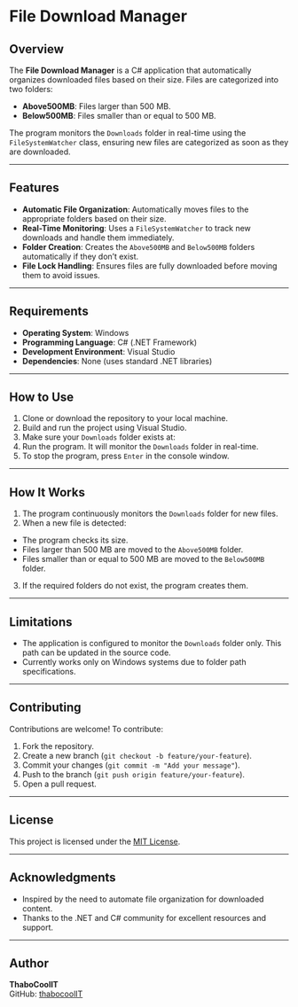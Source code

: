 # File Download Manager

## Overview

The **File Download Manager** is a C# application that automatically organizes downloaded files based on their size. Files are categorized into two folders: 
- **Above500MB**: Files larger than 500 MB.
- **Below500MB**: Files smaller than or equal to 500 MB.

The program monitors the `Downloads` folder in real-time using the `FileSystemWatcher` class, ensuring new files are categorized as soon as they are downloaded.

---

## Features
- **Automatic File Organization**: Automatically moves files to the appropriate folders based on their size.
- **Real-Time Monitoring**: Uses a `FileSystemWatcher` to track new downloads and handle them immediately.
- **Folder Creation**: Creates the `Above500MB` and `Below500MB` folders automatically if they don’t exist.
- **File Lock Handling**: Ensures files are fully downloaded before moving them to avoid issues.

---

## Requirements
- **Operating System**: Windows
- **Programming Language**: C# (.NET Framework)
- **Development Environment**: Visual Studio
- **Dependencies**: None (uses standard .NET libraries)

---

## How to Use
1. Clone or download the repository to your local machine.
2. Build and run the project using Visual Studio.
3. Make sure your `Downloads` folder exists at:
4. Run the program. It will monitor the `Downloads` folder in real-time.
5. To stop the program, press `Enter` in the console window.

---

## How It Works
1. The program continuously monitors the `Downloads` folder for new files.
2. When a new file is detected:
- The program checks its size.
- Files larger than 500 MB are moved to the `Above500MB` folder.
- Files smaller than or equal to 500 MB are moved to the `Below500MB` folder.
3. If the required folders do not exist, the program creates them.

---

## Limitations
- The application is configured to monitor the `Downloads` folder only. This path can be updated in the source code.
- Currently works only on Windows systems due to folder path specifications.

---

## Contributing
Contributions are welcome! To contribute:
1. Fork the repository.
2. Create a new branch (`git checkout -b feature/your-feature`).
3. Commit your changes (`git commit -m "Add your message"`).
4. Push to the branch (`git push origin feature/your-feature`).
5. Open a pull request.

---

## License
This project is licensed under the [MIT License](LICENSE).

---

## Acknowledgments
- Inspired by the need to automate file organization for downloaded content.
- Thanks to the .NET and C# community for excellent resources and support.

---

## Author
**ThaboCoolIT**  
GitHub: [thabocoolIT](https://github.com/thabocoolIT)
